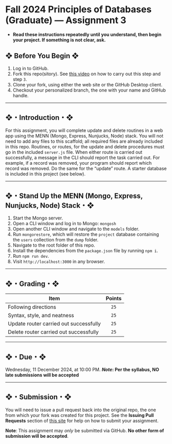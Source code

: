# Fall 2024 Principles of Databases (Graduate) — Assignment 3

* **Read these instructions repeatedly until you understand, then begin your project. If something is not clear, ask.**

## ❖ Before You Begin ❖

1. Log in to GitHub.
2. Fork this repo(sitory). See [this video](http://code-warrior.github.io/tutorials/git/github/forking-and-cloning-at-the-github-web-site/) on how to carry out this step and step `3`.
3. Clone your fork, using either the web site or the GitHub Desktop client.
4. Checkout your personalized branch, the one with your name and GitHub handle.

---

## ❖・Introduction・❖

For this assignment, you will complete update and delete routines in a web app using the MENN (Mongo, Express, Nunjucks, Node) stack. You will not need to add any files to this scaffold; all required files are already included in this repo. Routines, or routes, for the update and delete procedures must go in the included `server.js` file. When either route is carried out successfully, a message in the CLI should report the task carried out. For example, if a record was removed, your program should report which record was removed. Do the same for the “update” route. A starter database is included in this project (see below).

---

## ❖・Stand Up the MENN (Mongo, Express, Nunjucks, Node) Stack・❖

1. Start the Mongo server.
2. Open a CLI window and log in to Mongo: `mongosh`
3. Open another CLI window and navigate to the `models` folder.
4. Run `mongorestore`, which will restore the `project` database containing the `users` collection from the `dump` folder.
5. Navigate to the root folder of this repo.
6. Install the dependencies from the `package.json` file by running `npm i`.
7. Run `npm run dev`.
8. Visit `http://localhost:3000` in any browser.

---

## ❖・Grading・❖

| Item                                   | Points |
|----------------------------------------|:------:|
| Following directions                   |  `25`  |
| Syntax, style, and neatness            |  `25`  |
| Update router carried out successfully |  `25`  |
| Delete router carried out successfully |  `25`  |

---

## ❖・Due・❖

Wednesday, 11 December 2024, at 10:00 PM. ***Note*: Per the syllabus, NO late submissions will be accepted**

---

## ❖・Submission・❖

You will need to issue a pull request back into the original repo, the one from which your fork was created for this project. See the **Issuing Pull Requests** section of [this site](http://code-warrior.github.io/tutorials/git/github/index.html) for help on how to submit your assignment.

**Note**: This assignment may *only* be submitted via GitHub. **No other form of submission will be accepted**.
